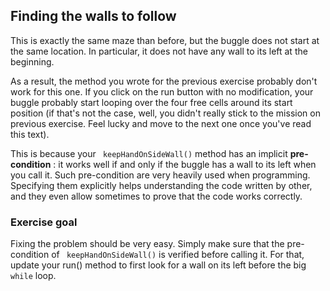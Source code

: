 
## Finding the walls to follow ##

This is exactly the same maze than before, but the buggle does not
start at the same location. In particular, it does not have any wall
to its left at the beginning.

As a result, the method you wrote for the previous exercise
probably don't work for this one. If you click on the run button with
no modification, your buggle probably start looping over the four free
cells around its start position (if that's not the case, well, you
didn't really stick to the mission on previous exercise. Feel lucky
and move to the next one once you've read this text).

This is because your ` keepHandOnSideWall()` method has
an implicit **pre-condition** : it works well if and only if the
buggle has a wall to its left when you call it. Such pre-condition are
very heavily used when programming. Specifying them explicitly helps
understanding the code written by other, and they even allow sometimes
to prove that the code works correctly.


### Exercise goal ###

Fixing the problem should be very easy. Simply make sure that the
pre-condition of ` keepHandOnSideWall()` is verified before
calling it. For that, update your run() method to first look for a
wall on its left before the big ` while` loop.


